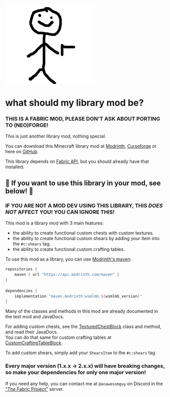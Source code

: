 ![stickman v2.png](src/main/resources/assets/wsmlmb/icon.png)
# what should my library mod be?

### THIS IS A FABRIC MOD, PLEASE DON'T ASK ABOUT PORTING TO (NEO)FORGE!

This is just another library mod, nothing special.

You can download this Minecraft library mod at [Modrinth](https://modrinth.com/mod/wsmlmb), [Curseforge](https://curseforge.com/minecraft/mc-mods/wsmlmb) or here on [GitHub](https://github.com/AnAwesomGuy/wsmlmb).

This library depends on [Fabric API](https://modrinth.com/mod/fabric-api), but you should already have that installed.

## 🔽 If you want to use this library in your mod, see below! 🔽
### IF YOU ARE NOT A MOD DEV USING THIS LIBRARY, THIS ***DOES NOT*** AFFECT YOU! YOU CAN IGNORE THIS!

This mod is a library mod with 3 main features:

 - the ability to create functional custom chests with custom textures.
 - the ability to create functional custom shears by adding your item into the `#c:shears` tag.
 - the ability to create functional custom crafting tables.

To use this mod as a library, you can use [Modrinth's maven](https://docs.modrinth.com/maven):
```groovy
repositories {
    maven { url "https://api.modrinth.com/maven" }
}

dependencies {
    implementation "maven.modrinth:wsmlmb:${wsmlmb_version}"
}
```

Many of the classes and methods in this mod are already documented in the test mod and JavaDocs.

For adding custom chests, see the [TexturedChestBlock](src/main/java/net/anawesomguy/wsmlmb/block/chest/TexturedChestBlock.java) class and method, and read their JavaDocs.<br>
You can do that same for custom crafting tables at [CustomCraftingTableBlock](src/main/java/net/anawesomguy/wsmlmb/block/CustomCraftingTableBlock.java).

To add custom shears, simply add your `ShearsItem` to the `#c:shears` tag.

### Every major version (1.x.x -> 2.x.x) will have breaking changes, so make your dependencies for only one major version!

If you need any help, you can contact me at `@anawesomguy` on Discord in the ["The Fabric Project"](https://discord.gg/v6v4pMv) server.